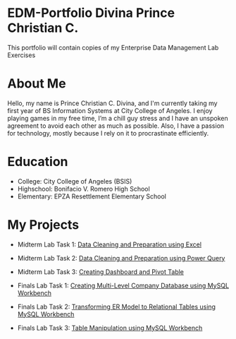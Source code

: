 # EDM-Portfolio Divina Prince Christian C.
This portfolio will contain copies of my Enterprise Data Management Lab Exercises
# About Me
Hello, my name is Prince Christian C. Divina, and I'm currently taking my first year of BS Information Systems at City College of Angeles. I enjoy playing games in my free time, I’m a chill guy stress and I have an unspoken agreement to avoid each other as much as possible. Also, I have a passion for technology, mostly because I rely on it to procrastinate efficiently.
# Education
- College: City College of Angeles (BSIS)
- Highschool: Bonifacio V. Romero High School
- Elementary: EPZA Resettlement Elementary School
  
# My Projects
- Midterm Lab Task 1: [Data Cleaning and Preparation using Excel](https://princeeee26.github.io/Midterm-Lab-Task-1-Data-Cleaning-and-Preparation-using-Excel/)
  
- Midterm Lab Task 2: [Data Cleaning and Preparation using Power Query](https://princeeee26.github.io/Midterm-Lab-Task-2-Data-Cleaning-and-Preparation-using-Power-Query/)
  
- Midterm Lab Task 3: [Creating Dashboard and Pivot Table](https://princeeee26.github.io/Midterm-Lab-Task-3-Creating-Dashboard-and-Pivot-Table/)

- Finals Lab Task 1: [Creating Multi-Level Company Database using MySQL Workbench](https://princeeee26.github.io/Finals-Lab-Task-1.-MySQL-Basics-Multi-Level-Company/)

- Finals Lab Task 2: [Transforming ER Model to Relational Tables using MySQL Workbench](https://princeeee26.github.io/Finals-Lab-Task-2.-Transforming-ER-Model-to-Relational-Tables-Using-MySQL-Workbench/)

- Finals Lab Task 3: [Table Manipulation using MySQL Workbench](https://princeeee26.github.io/Finals-Task-3.-Table-Manipulation-using-mySQL-Workbench/)
